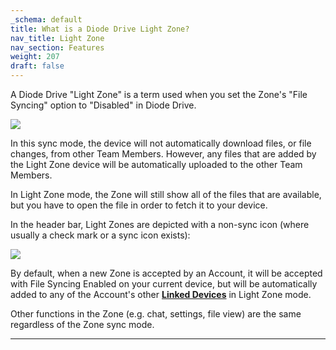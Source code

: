 ```yaml
---
_schema: default
title: What is a Diode Drive Light Zone?
nav_title: Light Zone
nav_section: Features
weight: 207
draft: false
---
```

A Diode Drive "Light Zone" is a term used when you set the Zone's "File Syncing" option to "Disabled" in Diode Drive.

![](/uploads/image-16.png)

In this sync mode, the device will not automatically download files, or file changes, from other Team Members. However, any files that are added by the Light Zone device will be automatically uploaded to the other Team Members.

In Light Zone mode, the Zone will still show all of the files that are available, but you have to open the file in order to fetch it to your device.

In the header bar, Light Zones are depicted with a non-sync icon (where usually a check mark or a sync icon exists):

![](/uploads/image-17.png)

By default, when a new Zone is accepted by an Account, it will be accepted with File Syncing Enabled on your current device, but will be automatically added to any of the Account's other <a href="https://support.diode.io/article/g3d42k5onu" target="_blank" rel="noopener"><strong>Linked Devices</strong></a> in Light Zone mode.

Other functions in the Zone (e.g. chat, settings, file view) are the same regardless of the Zone sync mode.

---

&nbsp;